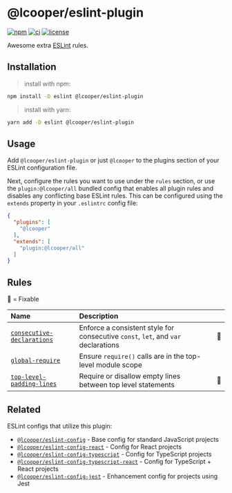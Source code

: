 # @lcooper/eslint-plugin

[![npm][npm-badge]][npm-link]
[![ci][ci-badge]][ci-link]
[![license][license-badge]][license-link]

Awesome extra [ESLint](https://eslint.org) rules.

## Installation

> install with npm:
```bash
npm install -D eslint @lcooper/eslint-plugin
```

> install with yarn:
```bash
yarn add -D eslint @lcooper/eslint-plugin
```

## Usage

Add `@lcooper/eslint-plugin` or just `@lcooper` to the plugins section of your ESLint configuration file.

Next, configure the rules you want to use under the `rules` section, or use the `plugin:@lcooper/all` bundled config that enables all plugin rules and disables any conflicting base ESLint rules. This can be configured using the `extends` property in your `.eslintrc` config file:

```json
{
  "plugins": [
    "@lcooper"
  ],
  "extends": [
    "plugin:@lcooper/all"
  ]
}
```

## Rules

:wrench: = Fixable

| Name | Description | |
| :-- | :-- | :--: |
| [`consecutive-declarations`](docs/rules/consecutive-declarations.md) | Enforce a consistent style for consecutive `const`, `let`, and `var` declarations | :wrench: |
| [`global-require`](docs/rules/global-require.md) | Ensure `require()` calls are in the top-level module scope | |
| [`top-level-padding-lines`](docs/rules/top-level-padding-lines.md) | Require or disallow empty lines between top level statements | :wrench: |

## Related

ESLint configs that utilize this plugin:

 * [`@lcooper/eslint-config`](../eslint-config) - Base config for standard JavaScript projects
 * [`@lcooper/eslint-config-react`](../eslint-config-react) - Config for React projects
 * [`@lcooper/eslint-config-typescript`](../eslint-config-typescript) - Config for TypeScript projects
 * [`@lcooper/eslint-config-typescript-react`](../eslint-config-typescript-react) - Config for TypeScript + React projects
 * [`@lcooper/eslint-config-jest`](../eslint-config-jest) - Enhancement config for projects using Jest

[npm-link]: https://www.npmjs.com/package/@lcooper/eslint-plugin
[npm-badge]: https://img.shields.io/npm/v/@lcooper/eslint-plugin?logo=npm&style=for-the-badge
[ci-link]: https://github.com/luciancooper/eslint-configs/actions/workflows/ci.yml
[ci-badge]: https://img.shields.io/github/workflow/status/luciancooper/eslint-configs/CI?logo=github&style=for-the-badge
[license-link]: LICENSE
[license-badge]: https://img.shields.io/github/license/luciancooper/eslint-configs?color=yellow&style=for-the-badge
